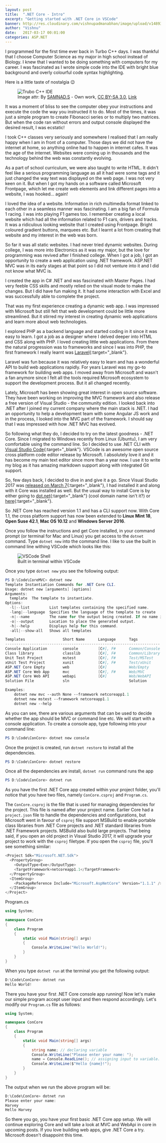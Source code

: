 ```yaml
---
layout: post
title:  ".NET Core - Intro"
excerpt: "Getting started with .NET Core in VSCode"
banner: http://res.cloudinary.com/vishnupadmanabhan/image/upload/v1489346559/NET.png
author: "Vishnu"
date:   2017-03-17 00:01:00
categories: ASP.NET
---
```

I programmed for the first time ever back in Turbo C++ days. I was thankful that I choose Computer Science as my major in high school instead of Biology. I knew that I wanted to be doing something with computers for my career. I was fascinated as I wrote simple code into the IDE with bright blue background and overly colourful code syntax highlighting.

Here is a little taste of nostalgia :wink:

<figure>
  <img src="http://res.cloudinary.com/vishnupadmanabhan/image/upload/v1489523714/tcpp.jpg" alt="Trubo C++ IDE">
  <figcaption>Image attr: By <a href="//commons.wikimedia.org/w/index.php?title=User:SAMNAD.S&amp;action=edit&amp;redlink=1" class="new" title="User:SAMNAD.S (page does not exist)">SAMNAD.S</a> - <span class="int-own-work" lang="en">Own work</span>, <a href="http://creativecommons.org/licenses/by-sa/3.0" title="Creative Commons Attribution-Share Alike 3.0">CC BY-SA 3.0</a>, <a href="https://commons.wikimedia.org/w/index.php?curid=23104129" target="_blank">Link</a></figcaption>
</figure>

It was a moment of bliss to see the computer obey your instructions and execute the code the way you instructed it to do. Most of the times, it was just a simple program to create Fibonacci series or to multiply two matrices. But when the code ran without errors and output console displayed the desired result, I was ecstatic!

I took C++ classes very seriously and somewhere I realised that I am really happy when I am in front of a computer. Those days we did not have the internet at home, so anything online had to happen in internet cafes. It was the age of the internet. Websites were coming up in thousands and the technology behind the web was constantly evolving.

As a part of school curriculum, we were also taught to write HTML. It didn't feel like a serious programming language as all it had were some tags and it just changed the way text was displayed on the web page. I was not very keen on it. But when I got my hands on a software called Microsoft Frontpage, which let me create web elements and link different pages into a website, I was hooked... again!

I loved the idea of a website. Information in rich multimedia format linked to each other in a seamless manner was fascinating. I am a big fan of Formula 1 racing. I was into playing F1 games too. I remember creating a local website which had all the information related to F1 cars, drivers and tracks. It was a ridiculous looking website that I created using Frontpage. Bright coloured gradient buttons, marquees etc. But I learnt a lot from creating that website and my interest in the web was born.

So far it was all static websites. I had never tried dynamic websites. During college, I was more into Electronics as it was my major, but the love for programming was revived after I finished college. When I got a job, I got an opportunity to create a web application using .NET framework. ASP.NET MVC was in its early stages at that point so I did not venture into it and I did not know what MVC is.

I created the app in C# .NET and was fascinated with Master Pages. I had very feeble CSS skills and mostly relied on the visual mode to make the changes. But I did have fun making it. It had some interaction with Excel and was successfully able to complete the project. 

That was my first experience creating a dynamic web app. I was impressed with Microsoft but still felt that web development could be little more streamlined. But it stirred my interest in creating dynamic web applications and learn more about web technologies. 

I explored PHP as a backend language and started coding in it since it was easy to learn. I got a job as a designer where I delved deeper into HTML and CSS along with PHP. I loved creating little web applications. From there the natural progression was to frameworks and since I was into PHP, the first framework I really learnt was [Laravel](https://laravel.com){:target="_blank"}.

Laravel was fun because it was relatively easy to learn and has a wonderful API to build web applications rapidly. For years Laravel was my go-to framework for building web apps. I moved away from Microsoft and wasn't a fan anymore since I felt all the tools required Microsoft ecosystem to support the development process. But it all changed recently.

Lately, Microsoft has been showing great interest in open source software. They have been working on improving the MVC framework and also release a free version of Visual Studio - the community edition. I looked back into .NET after I joined my current company where the main stack is .NET. I had an opportunity to help a development team with some Angular JS work and in the process, I looked into the MVC part of the framework. I should say that I was impressed with how .NET MVC has evolved.

So following what they do, I decided to try on the latest goodness - .NET Core. Since I migrated to Windows recently from Linux (Ubuntu), I am very comfortable using the command line. So I decided to use .NET CLI with [Visual Studio Code](https://visualstudio.com){:target="_blank"}. VSCode is an awesome open source cross platform code editor release by Microsoft. I absolutely love it and it has become my main text editor since more than a year now. I use it to write my blog as it has amazing markdown support along with integrated Git support.

So, few days back, I decided to dive in and give it a go. Since Visual Studio 2017 was [released on March 7](https://www.youtube.com/watch?v=ra3Pd8KoVOw){:target="\_blank"}, I had installed it and along with it Core was installed as well. But the usual way to install Core is by either going to [dot.net](https://dot.net){:target="\_blank"} (cool domain name isn't it?) or [here](https://www.microsoft.com/net/core){:target="\_blank"}.

So .NET Core has reached version 1.1 and has a CLI support now. With Core 1.1, the cross platform support has now been extended to **Linux Mint 18**, **Open Suse 42.1**, **Mac OS 10.12** and **Windows Server 2016**.

Once you follow the instructions and get Core installed, in your command prompt (or terminal for Mac and Linux) you get access to the `dotnet` command. Type `dotnet new` into the command line. I like to use the built in command line withing VSCode which looks like this:

<figure>
  <img src="http://res.cloudinary.com/vishnupadmanabhan/image/upload/v1489612427/NetCore/VSCodeShell.jpg" alt="VSCode Shell">
  <figcaption>Built in terminal within VSCode</figcaption>
</figure>

Once you type `dotnet new` you see the following output:

```powershell
PS D:\Code\CoreMVC> dotnet new
Template Instantiation Commands for .NET Core CLI.
Usage: dotnet new [arguments] [options]
Arguments:
  template  The template to instantiate.
Options:
  -l|--list         List templates containing the specified name.
  -lang|--language  Specifies the language of the template to create
  -n|--name         The name for the output being created. If no name is specified, the name of the current directory is used.
  -o|--output       Location to place the generated output.
  -h|--help         Displays help for this command.
  -all|--show-all   Shows all templates

Templates                 Short Name      Language      Tags
----------------------------------------------------------------------
Console Application       console         [C#], F#      Common/Console
Class library             classlib        [C#], F#      Common/Library
Unit Test Project         mstest          [C#], F#      Test/MSTest
xUnit Test Project        xunit           [C#], F#      Test/xUnit
ASP.NET Core Empty        web             [C#]          Web/Empty
ASP.NET Core Web App      mvc             [C#], F#      Web/MVC
ASP.NET Core Web API      webapi          [C#]          Web/WebAPI
Solution File             sln                           Solution

Examples:
    dotnet new mvc --auth None --framework netcoreapp1.1
    dotnet new mstest --framework netcoreapp1.1
    dotnet new --help
```
As you can see, there are various arguments that can be used to decide whether the app should be MVC or command line etc. We will start with a console application. To create a console app, type following into your command line:

```powershell
PS D:\Code\ConCore> dotnet new console
```

Once the project is created, run `dotnet restore` to install all the dependencies.

```powershell
PS D:\Code\ConCore> dotnet restore
```

Once all the dependencies are install, `dotnet run` command runs the app

```powershell
PS D:\Code\ConCore> dotnet run
```
As you have the first .NET Core app created within your project folder, you'll notice that you have two files, namely `ConCore.csproj` and `Program.cs`.

The `ConCore.csproj` is the file that is used for managing dependencies for the project. This file is named after your project name. Earlier Core had a  `project.json` file to handle the dependencies and configurations, but Microsoft went in favour of `csproj` file support MSBuild to enable portable class libraries from .NET Core projects and .NET standard libraries from .NET Framework projects. MSBuild also build large projects. That being said, if you open an old project in Visual Studio 2017, it will upgrade your project to work with the `csproj` filetype. If you open the `csproj` file, you'll see something similar:

```csharp
<Project Sdk="Microsoft.NET.Sdk">
  <PropertyGroup>
    <OutputType>Exe</OutputType>
    <TargetFramework>netcoreapp1.1</TargetFramework>
  </PropertyGroup>
  <ItemGroup>
    <PackageReference Include="Microsoft.AspNetCore" Version="1.1.1" />
  </ItemGroup>
</Project>
```

Program.cs

```csharp
using System;

namespace ConCore
{
    class Program
    {
        static void Main(string[] args)
        {
            Console.WriteLine("Hello World!");
        }
    }
}
```

When you type `dotnet run` at the terminal you get the following output:

```powershell
D:\Code\ConCore> dotnet run
Hello World!
```

There you have your first .NET Core console app running! Now let's make our simple program accept user input and then respond accordingly. Let's modify our `Program.cs` file as follows:

```csharp
using System;

namespace ConCore
{
    class Program
    {
        static void Main(string[] args)
        {
            string name; // declaring variable
            Console.WriteLine("Please enter your name: ");
            name = Console.ReadLine(); // assigning input to variable.
            Console.WriteLine($"Hello {name}!");
        }
    }
}
```

The output when we run the above program will be:

```powershell
D:\Code\ConCore> dotnet run
Please enter your name: 
Harvey
Hello Harvey
```

So there you go, you have your first basic .NET Core app setup. We will continue exploring Core and will take a look at MVC and WebApi in core in upcoming posts. If you love building web apps, give .NET Core a try. Microsoft doesn't disappoint this time.